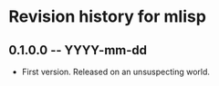 # Revision history for mlisp

## 0.1.0.0 -- YYYY-mm-dd

* First version. Released on an unsuspecting world.
